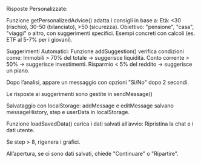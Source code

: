Risposte Personalizzate:

Funzione getPersonalizedAdvice() adatta i consigli in base a:
Età: <30 (rischio), 30-50 (bilanciato), >50 (sicurezza).
Obiettivo: "pensione", "casa", "viaggi" o altro, con suggerimenti specifici.
Esempi concreti con calcoli (es. ETF al 5-7% per i giovani).

Suggerimenti Automatici:
Funzione addSuggestion() verifica condizioni come:
Immobili > 70% del totale → suggerisce liquidità.
Conto corrente > 50% → suggerisce investimenti.
Risparmio < 5% del reddito → suggerisce un piano.

Dopo l’analisi, appare un messaggio con opzioni "Sì/No" dopo 2 secondi.

Le risposte ai suggerimenti sono gestite in sendMessage()

Salvataggio con localStorage:
addMessage e editMessage salvano messageHistory, step e userData in localStorage.

Funzione loadSavedData() carica i dati salvati all’avvio:
Ripristina la chat e i dati utente.

Se step > 8, rigenera i grafici.

All’apertura, se ci sono dati salvati, chiede "Continuare" o "Ripartire".



